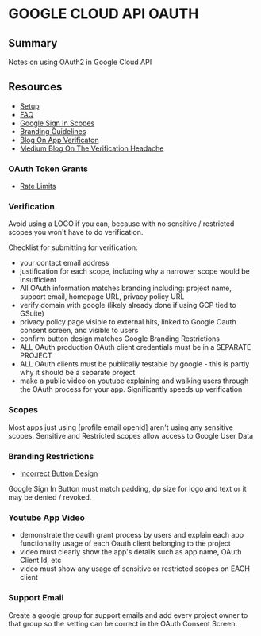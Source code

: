# GOOGLE CLOUD API OAUTH

## Summary

Notes on using OAuth2 in Google Cloud API

## Resources

- [Setup](https://support.google.com/cloud/answer/6158849?hl=en&ref_topic=3473162)
- [FAQ](https://support.google.com/cloud/answer/9110914?hl=en&ref_topic=3473162)
- [Google Sign In Scopes](https://developers.google.com/identity/protocols/googlescopes#google_sign-in)
- [Branding Guidelines](https://developers.google.com/identity/branding-guidelines#top_of_page)
- [Blog On App Verificaton](https://www.nylas.com/blog/google-oauth-app-verification/)
- [Medium Blog On The Verification Headache](https://medium.com/@crspybits/the-google-oauth-review-process-9d1b05f53aea)

### OAuth Token Grants

- [Rate Limits](https://support.google.com/cloud/answer/9028764?hl=en)

### Verification

Avoid using a LOGO if you can, because with no sensitive / restricted scopes you
won't have to do verification.

Checklist for submitting for verification:

- your contact email address
- justification for each scope, including why a narrower scope would be
  insufficient
- All OAuth information matches branding including: project name, support email,
  homepage URL, privacy policy URL
- verify domain with google (likely already done if using GCP tied to GSuite)
- privacy policy page visible to external hits, linked to Google Oauth consent
  screen, and visible to users
- confirm button design matches Google Branding Restrictions
- ALL OAuth production OAuth client credentials must be in a SEPARATE PROJECT
- ALL OAuth clients must be publically testable by google - this is partly why
  it should be a separate project
- make a public video on youtube explaining and walking users through the OAuth
  process for your app. Significantly speeds up verification

### Scopes

Most apps just using [profile email openid] aren't using any sensitive scopes.
Sensitive and Restricted scopes allow access to Google User Data

### Branding Restrictions

- [Incorrect Button Design](https://developers.google.com/identity/branding-guidelines#incorrect)

Google Sign In Button must match padding, dp size for logo and text or it may be
denied / revoked.

### Youtube App Video

- demonstrate the oauth grant process by users and explain each app
  functionality usage of each Oauth client belonging to the project
- video must clearly show the app's details such as app name, OAuth Client Id, etc
- video must show any usage of sensitive or restricted scopes on EACH client

### Support Email

Create a google group for support emails and add every project owner to that
group so the setting can be correct in the OAuth Consent Screen.
